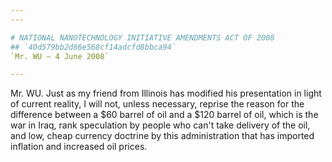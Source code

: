 ```yaml
---
---

# NATIONAL NANOTECHNOLOGY INITIATIVE AMENDMENTS ACT OF 2008
## `40d579bb2d86e568cf14adcfd8bbca94`
`Mr. WU — 4 June 2008`

---
```



Mr. WU. Just as my friend from Illinois has modified his presentation 
in light of current reality, I will not, unless necessary, reprise the 
reason for the difference between a $60 barrel of oil and a $120 barrel 
of oil, which is the war in Iraq, rank speculation by people who can't 
take delivery of the oil, and low, cheap currency doctrine by this 
administration that has imported inflation and increased oil prices.